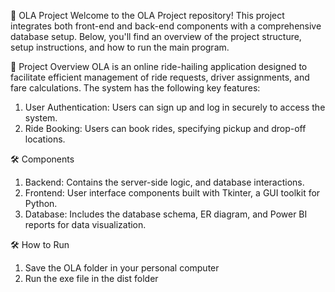 🚗 OLA Project
Welcome to the OLA Project repository! This project integrates both front-end and back-end components with a comprehensive database setup. Below, you'll find an overview of the project structure, setup instructions, and how to run the main program.

🌟 Project Overview
OLA is an online ride-hailing application designed to facilitate efficient management of ride requests, driver assignments, and fare calculations. The system has the following key features:

1. User Authentication: Users can sign up and log in securely to access the system.
2. Ride Booking: Users can book rides, specifying pickup and drop-off locations.

🛠️ Components

1. Backend: Contains the server-side logic, and database interactions.
2. Frontend: User interface components built with Tkinter, a GUI toolkit for Python.
3. Database: Includes the database schema, ER diagram, and Power BI reports for data visualization.

🛠️ How to Run
1. Save the OLA folder in your personal computer
2. Run the exe file in the dist folder

